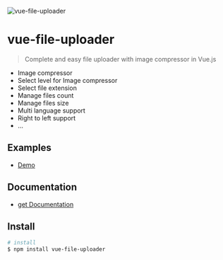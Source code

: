 ![vue-file-uploader](https://img.techpowerup.org/200626/vue-file-uploader038.png)


# vue-file-uploader

> Complete and easy file uploader with image compressor in Vue.js

+ Image compressor
+ Select level for Image compressor
+ Select file extension
+ Manage files count
+ Manage files size
+ Multi language support
+ Right to left support
+ ...

## Examples
- [Demo](https://friendly-varahamihira-45c09f.netlify.app)

## Documentation
- [get Documentation](https://friendly-varahamihira-45c09f.netlify.app/documentation)

## Install
```bash
# install 
$ npm install vue-file-uploader

